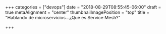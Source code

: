 +++
categories = ["devops"]
date = "2018-08-29T08:55:45-06:00"
draft = true
metaAlignment = "center"
thumbnailImagePosition = "top"
title = "Hablando de microservicios...¿Qué es Service Mesh?"

+++
